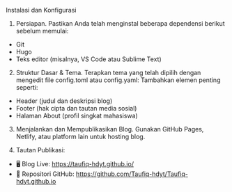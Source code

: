 Instalasi dan Konfigurasi

1. Persiapan.
   Pastikan Anda telah menginstal beberapa dependensi berikut sebelum memulai:

- Git
- Hugo
- Teks editor (misalnya, VS Code atau Sublime Text)

2. Struktur Dasar & Tema.
   Terapkan tema yang telah dipilih dengan mengedit file config.toml atau config.yaml:
   Tambahkan elemen penting seperti:

- Header (judul dan deskripsi blog)
- Footer (hak cipta dan tautan media sosial)
- Halaman About (profil singkat mahasiswa)

3. Menjalankan dan Mempublikasikan Blog.
   Gunakan GitHub Pages, Netlify, atau platform lain untuk hosting blog.

4. Tautan Publikasi:

- 🖥️ Blog Live: https://taufiq-hdyt.github.io/
- 📂 Repositori GitHub: https://github.com/Taufiq-hdyt/Taufiq-hdyt.github.io

